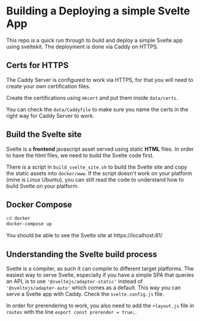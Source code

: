 # Building a Deploying a simple Svelte App

This repo is a quick run through to build and deploy a simple Svelte app using sveltekit. The deployment is done via Caddy on HTTPS.


## Certs for HTTPS

The Caddy Server is configured to work via HTTPS, for that you will need to create your own certification files.

Create the certifications using `mkcert` and put them inside `data/certs`.

You can check the `data/Caddyfile` to make sure you name the certs in the right way for Caddy Server to work.

## Build the Svelte site

Svelte is a **frontend** javascript asset served using static **HTML** files. In order to have the html files, we need to build the Svelte code first.

There is a script in `build_svelte_site.sh` to build the Svelte site and copy the static assets into `docker/www`. If the script doesn't work on your platform (mine is Linux Ubuntu), you can still read the code to understand how to build Svelte on your platform.

## Docker Compose

```bash
cd docker
docker-compose up
```

You should be able to see the Svelte site at https://localhost:81/

## Understanding the Svelte build process

Svelte is a compiler, as such it can compile to different target platforms. The easiest way to serve Svelte, especially if you have a simple SPA that queries an API, is to use `'@sveltejs/adapter-static'` instead of `'@sveltejs/adapter-auto'` which comes as a default. This way you can serve a Svelte app with Caddy. Check the `svelte.config.js` file.

In order for prerendering to work, you also need to add the `+layout.js` file in `routes` with the line `export const prerender = true;`.